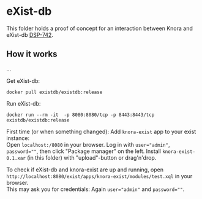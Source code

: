 # eXist-db

This folder holds a proof of concept for an interaction between Knora and eXist-db [DSP-742](https://dasch.myjetbrains.com/youtrack/issue/DSP-742).

## How it works

...

Get eXist-db:  
```shell
docker pull existdb/existdb:release
```
Run eXist-db:  
```shell
docker run --rm -it  -p 8080:8080/tcp -p 8443:8443/tcp existdb/existdb:release
```
First time (or when something changed): Add `knora-exist` app to your exist instance:  
Open `localhost:/8080` in your browser. Log in with `user="admin"`, `password=""`, then click "Package manager" on the left. Install `knora-exist-0.1.xar` (in this folder) with "upload"-button or drag'n'drop.

To check if eXist-db and knora-exist are up and running, open `http://localhost:8080/exist/apps/knora-exist/modules/test.xql` in your browser.  
This may ask you for credentials: Again `user="admin"` and `password=""`.


